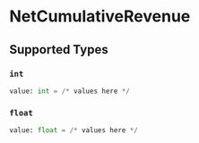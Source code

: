 # NetCumulativeRevenue


## Supported Types

### `int`

```python
value: int = /* values here */
```

### `float`

```python
value: float = /* values here */
```

